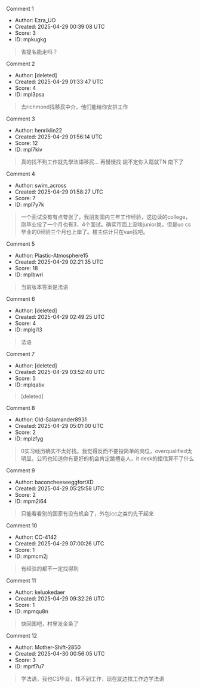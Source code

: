 Comment 1

- Author: Ezra_UO
- Created: 2025-04-29 00:39:08 UTC
- Score: 3
- ID: mpkugkg

> 省提名能走吗？

Comment 2

- Author: [deleted]
- Created: 2025-04-29 01:33:47 UTC
- Score: 4
- ID: mpl3psa

> 去richmond找移民中介，他们能给你安排工作

Comment 3

- Author: henriklin22
- Created: 2025-04-29 01:56:14 UTC
- Score: 12
- ID: mpl7kiv

> 真的找不到工作就先學法語移民… 再慢慢找 說不定你入籍就TN 南下了

Comment 4

- Author: swim_across
- Created: 2025-04-29 01:58:27 UTC
- Score: 7
- ID: mpl7y7k

> 一个面试没有有点夸张了，我朋友国内三年工作经验，这边读的college，刚毕业投了一个月也有3，4个面试。确实市面上没啥junior岗。但是uo cs毕业的0经验三个月也上岸了。楼主估计只在van找吧。

Comment 5

- Author: Plastic-Atmosphere15
- Created: 2025-04-29 02:21:35 UTC
- Score: 18
- ID: mplbwri

> 当前版本答案是法语

Comment 6

- Author: [deleted]
- Created: 2025-04-29 02:49:25 UTC
- Score: 4
- ID: mplgi13

> 法语

Comment 7

- Author: [deleted]
- Created: 2025-04-29 03:52:40 UTC
- Score: 5
- ID: mplqabv

> [deleted]

Comment 8

- Author: Old-Salamander8931
- Created: 2025-04-29 05:01:00 UTC
- Score: 2
- ID: mplzfyg

> 0实习经历确实不太好找。我觉得反而不要投简单的岗位，overqualified太明显，公司也知道你有更好的机会肯定跳槽走人，it desk的拒信算不了什么

Comment 9

- Author: baconcheeseeggfortXD
- Created: 2025-04-29 05:25:58 UTC
- Score: 2
- ID: mpm2i64

> 只能看看别的国家有没有机会了，外包icc之类的先干起来

Comment 10

- Author: CC-4142
- Created: 2025-04-29 07:00:26 UTC
- Score: 1
- ID: mpmcm2j

> 有经验的都不一定找得到

Comment 11

- Author: keluokedaer
- Created: 2025-04-29 09:32:26 UTC
- Score: 1
- ID: mpmqu8n

> 快回国吧，村里发金条了

Comment 12

- Author: Mother-Shift-2850
- Created: 2025-04-30 00:56:05 UTC
- Score: 3
- ID: mprf7u7

> 学法语，我也CS毕业，找不到工作，现在就边找工作边学法语
